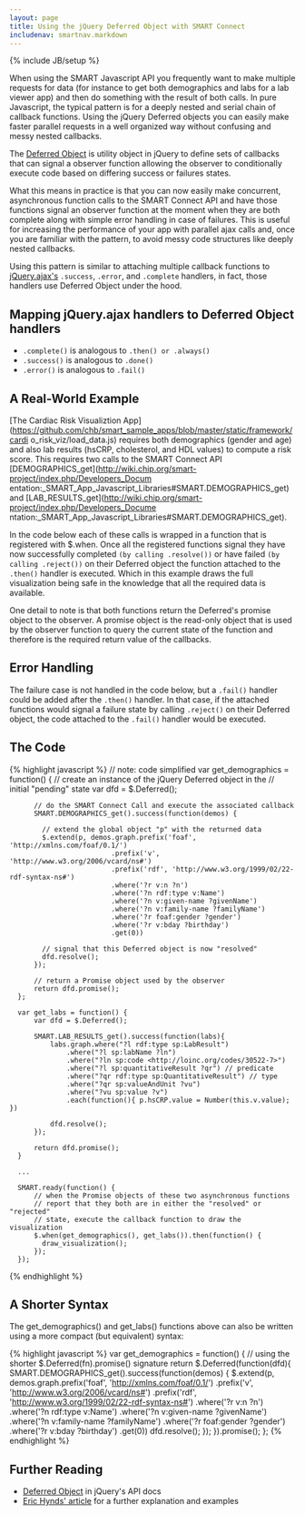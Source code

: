 ```yaml
---
layout: page
title: Using the jQuery Deferred Object with SMART Connect
includenav: smartnav.markdown
---
```

{% include JB/setup %}

When using the SMART Javascript API you frequently want to make multiple
requests for data (for instance to get both demographics and labs for a lab
viewer app) and then do something with the result of both calls. In pure
Javascript, the typical pattern is for a deeply nested and serial chain of
callback functions. Using the jQuery Deferred objects you can easily make faster
parallel requests in a well organized way without confusing and messy nested
callbacks.

The [Deferred Object](http://api.jquery.com/category/deferred-object/) is
utility object in jQuery to define sets of callbacks that can signal a observer
function allowing the observer to conditionally execute code based on differing
success or failures states.

What this means in practice is that you can now easily make concurrent,
asynchronous function calls to the SMART Connect API and have those functions
signal an observer function at the moment when they are both complete along with
simple error handling in case of failures. This is useful for increasing the
performance of your app with parallel ajax calls and, once you are familiar with
the pattern, to avoid messy code structures like deeply nested callbacks.

Using this pattern is similar to attaching multiple callback functions to
[jQuery.ajax's](http://api.jquery.com/jQuery.ajax/) `.success`, `.error`, and
`.complete` handlers, in fact, those handlers use Deferred Object under the
hood.

## Mapping jQuery.ajax handlers to Deferred Object handlers

- `.complete()` is analogous to `.then() or .always()`
- `.success()` is analogous to `.done()`
- `.error()` is analogous to `.fail()`

## A Real-World Example

[The Cardiac Risk Visualiztion
App](https://github.com/chb/smart_sample_apps/blob/master/static/framework/cardi
o_risk_viz/load_data.js) requires both demographics (gender and age) and also
lab results (hsCRP, cholesterol, and HDL values) to compute a risk score. This
requires two calls to the SMART Connect API
[DEMOGRAPHICS_get](http://wiki.chip.org/smart-project/index.php/Developers_Docum
entation:_SMART_App_Javascript_Libraries#SMART.DEMOGRAPHICS_get) and
[LAB_RESULTS_get](http://wiki.chip.org/smart-project/index.php/Developers_Docume
ntation:_SMART_App_Javascript_Libraries#SMART.DEMOGRAPHICS_get).

In the code below each of these calls is wrapped in a function that is
registered with $.when. Once all the registered functions signal they have now
successfully completed `(by calling .resolve())` or have failed `(by calling
.reject())` on their Deferred object the function attached to the `.then()`
handler is executed. Which in this example draws the full visualization being
safe in the knowledge that all the required data is available.

One detail to note is that both functions return the Deferred's promise object
to the observer. A promise object is the read-only object that is used by the
observer function to query the current state of the function and therefore is
the required return value of the callbacks.

## Error Handling

The failure case is not handled in the code below, but a `.fail()` handler could
be added after the `.then()` handler. In that case, if the attached functions
would signal a failure state by calling `.reject()` on their Deferred object,
the code attached to the `.fail()` handler would be executed.

## The Code

{% highlight javascript %}
    // note: code simplified
    var get_demographics = function() {
          // create an instance of the jQuery Deferred object in the 
          // initial "pending" state
          var dfd = $.Deferred();
    
          // do the SMART Connect Call and execute the associated callback
          SMART.DEMOGRAPHICS_get().success(function(demos) {
    
            // extend the global object "p" with the returned data
            $.extend(p, demos.graph.prefix('foaf', 'http://xmlns.com/foaf/0.1/')
                             .prefix('v', 'http://www.w3.org/2006/vcard/ns#')
                             .prefix('rdf', 'http://www.w3.org/1999/02/22-rdf-syntax-ns#')
                             .where('?r v:n ?n')
                             .where('?n rdf:type v:Name')
                             .where('?n v:given-name ?givenName')
                             .where('?n v:family-name ?familyName')
                             .where('?r foaf:gender ?gender')
                             .where('?r v:bday ?birthday')
                             .get(0))
    
            // signal that this Deferred object is now "resolved"
            dfd.resolve();
          });
        
          // return a Promise object used by the observer 
          return dfd.promise();
      };
    
      var get_labs = function() {
          var dfd = $.Deferred();
    
          SMART.LAB_RESULTS_get().success(function(labs){
              labs.graph.where("?l rdf:type sp:LabResult")
                  .where("?l sp:labName ?ln")
                  .where("?ln sp:code <http://loinc.org/codes/30522-7>")
                  .where("?l sp:quantitativeResult ?qr") // predicate
                  .where("?qr rdf:type sp:QuantitativeResult") // type
                  .where("?qr sp:valueAndUnit ?vu")
                  .where("?vu sp:value ?v")
                  .each(function(){ p.hsCRP.value = Number(this.v.value); })
    
              dfd.resolve();
          });
    
          return dfd.promise();
      }
    
      ...
      
      SMART.ready(function() {
          // when the Promise objects of these two asynchronous functions
          // report that they both are in either the "resolved" or "rejected"
          // state, execute the callback function to draw the visualization
          $.when(get_demographics(), get_labs()).then(function() {
            draw_visualization();
          });
      });

{% endhighlight  %}

## A Shorter Syntax

The get_demographics() and get_labs() functions above can also be written using
a more compact (but equivalent) syntax:

{% highlight javascript %}
 var get_demographics = function() {
  // using the shorter $.Deferred(fn).promise() signature
  return $.Deferred(function(dfd){
    SMART.DEMOGRAPHICS_get().success(function(demos) {
    $.extend(p, demos.graph.prefix('foaf', 'http://xmlns.com/foaf/0.1/')
                     .prefix('v', 'http://www.w3.org/2006/vcard/ns#')
                     .prefix('rdf', 'http://www.w3.org/1999/02/22-rdf-syntax-ns#')
                     .where('?r v:n ?n')
                     .where('?n rdf:type v:Name')
                     .where('?n v:given-name ?givenName')
                     .where('?n v:family-name ?familyName')
                     .where('?r foaf:gender ?gender')
                     .where('?r v:bday ?birthday')
                     .get(0))
      dfd.resolve();
    });
  }).promise();
};
{% endhighlight  %}

## Further Reading

* [Deferred Object](http://api.jquery.com/category/deferred-object/) in jQuery's API docs
* [Eric Hynds' article](http://www.erichynds.com/jquery/using-deferreds-in-jquery/) for a further explanation and examples
